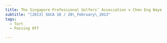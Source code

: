 ```yaml
---
title: The Singapore Professional Golfers’ Association v Chen Eng Waye and others 
subtitle: "[2013] SGCA 18 / 20\_February\_2013"
tags:
  - Tort
  - Passing Off

---
```


